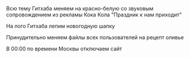 Всю тему Гитхаба меняем на красно-белую со звуковым сопровождением из рекламы Кока Кола "Праздник к нам приходит"

На лого Гитхаба лепим новогодную шапку

Принудительно меняем файлы всех пользователей на рецепт оливье

В 00:00 по времени Москвы отключаем сайт
